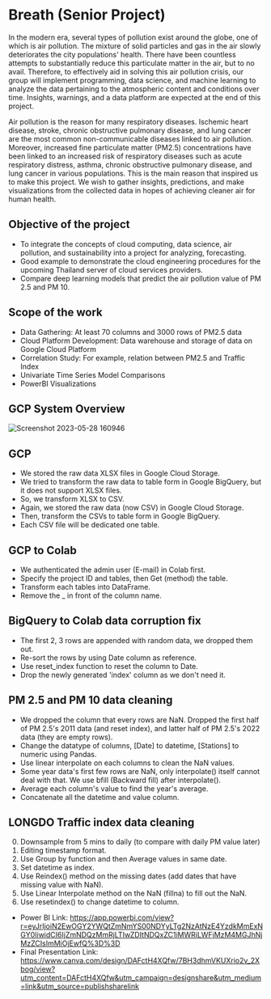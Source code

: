 # Breath (Senior Project)

  In the modern era, several types of pollution exist around the globe, one of which is air pollution. The mixture of solid particles and gas in the air slowly deteriorates the city populations' health. There have been countless attempts to substantially reduce this particulate matter in the air, but to no avail. Therefore, to effectively aid in solving this air pollution crisis, our group will implement programming, data science, and machine learning to analyze the data pertaining to the atmospheric content and conditions over time. Insights, warnings, and a data platform are expected at the end of this project.

  Air pollution is the reason for many respiratory diseases. Ischemic heart disease, stroke, chronic obstructive pulmonary disease, and lung cancer are the most common non-communicable diseases linked to air pollution. Moreover, increased fine particulate matter (PM2.5) concentrations have been linked to an increased risk of respiratory diseases such as acute respiratory distress, asthma, chronic obstructive pulmonary disease, and lung cancer in various populations. This is the main reason that inspired us to make this project. We wish to gather insights, predictions, and make visualizations from the collected data in hopes of achieving cleaner air for human health.

## Objective of the project

- To integrate the concepts of cloud computing, data science, air pollution, and sustainability into a project for analyzing, forecasting.
- Good example to demonstrate the cloud engineering procedures for the upcoming Thailand server of cloud services providers.
- Compare deep learning models that predict the air pollution value of PM 2.5 and PM 10.

## Scope of the work

- Data Gathering: At least 70 columns and 3000 rows of PM2.5 data 
- Cloud Platform Development: Data warehouse and storage of data on Google Cloud Platform 
- Correlation Study: For example, relation between PM2.5 and Traffic Index
- Univariate Time Series Model Comparisons
- PowerBI Visualizations

## GCP System Overview
![Screenshot 2023-05-28 160946](https://github.com/heartnoxill/FinalProject/assets/45389169/e36a8afb-6dbc-45fa-a6bf-775979fa4da7)

## GCP

- We stored the raw data XLSX files in Google Cloud Storage.
- We tried to transform the raw data to table form in Google BigQuery, but it does not support XLSX files.
- So, we transform XLSX to CSV.
- Again, we stored the raw data (now CSV) in Google Cloud Storage.
- Then, transform the CSVs to table form in Google BigQuery.
- Each CSV file will be dedicated one table.

## GCP to Colab

- We authenticated the admin user (E-mail) in Colab first.
- Specify the project ID and tables, then Get (method) the table.
- Transform each tables into DataFrame.
- Remove the _ in front of the column name.

## BigQuery to Colab data corruption fix

- The first 2, 3 rows are appended with random data, we dropped them out.
- Re-sort the rows by using Date column as reference.
- Use reset_index function to reset the column to Date.
- Drop the newly generated 'index' column as we don't need it.

## PM 2.5 and PM 10 data cleaning

- We dropped the column that every rows are NaN. Dropped the first half of PM 2.5's 2011 data (and reset index), and latter half of PM 2.5's 2022 data (they are empty rows). 
- Change the datatype of columns, [Date] to datetime, [Stations] to numeric using Pandas.
- Use linear interpolate on each columns to clean the NaN values.
- Some year data's first few rows are NaN, only interpolate() itself cannot deal with that. We use bfill (Backward fill) after interpolate().
- Average each column's value to find the year's average.
- Concatenate all the datetime and value column.

## LONGDO Traffic index data cleaning
0. Downsample from 5 mins to daily (to compare with daily PM value later)
1. Editing timestamp format.
2. Use Group by function and then Average values in same date.
3. Set datetime as index.
4. Use Reindex() method on the missing dates (add dates that have missing value with NaN).
5. Use Linear Interpolate method on the NaN (fillna) to fill out the NaN.
6. Use resetindex() to change datetime to column.

- Power BI Link: https://app.powerbi.com/view?r=eyJrIjoiN2EwOGY2YWQtZmNmYS00NDYyLTg2NzAtNzE4YzdkMmExNGY0IiwidCI6IjZmNDQzMmRjLTIwZDItNDQxZC1iMWRiLWFjMzM4MGJhNjMzZCIsImMiOjEwfQ%3D%3D
- Final Presentation Link: https://www.canva.com/design/DAFctH4XQfw/7BH3dhmVKUXrio2v_2Xbog/view?utm_content=DAFctH4XQfw&utm_campaign=designshare&utm_medium=link&utm_source=publishsharelink
